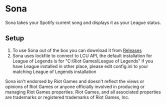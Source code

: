 # Sona
Sona takes your Spotify current song and displays it as your League status.


## Setup
1. To use Sona out of the box you can download it from [Releases](https://github.com/Santoryo/Sona/releases)
2. Sona uses lockfile to connect to LCU API, the default installation for League of Legends is for "C:\Riot Games\League of Legends" if you have League installed in other place, please edit config.ini to your matching League of Legends installation


Sona isn't endorsed by Riot Games and doesn't reflect the views or opinions of Riot Games or anyone officially involved in producing or managing Riot Games properties. Riot Games, and all associated properties are trademarks or registered trademarks of Riot Games, Inc.
